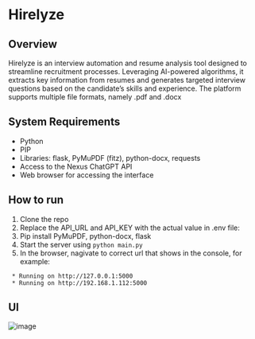 # Hirelyze

## Overview
Hirelyze is an interview automation and resume analysis tool designed to streamline recruitment processes. Leveraging AI-powered algorithms, it extracts key information from resumes and generates targeted interview questions based on the candidate’s skills and experience. The platform supports multiple file formats, namely .pdf and .docx

## System Requirements
- Python
- PIP
- Libraries: flask, PyMuPDF (fitz), python-docx, requests
- Access to the Nexus ChatGPT API
- Web browser for accessing the interface

## How to run
1) Clone the repo
2) Replace the API_URL and API_KEY with the actual value in .env file:
3) Pip install PyMuPDF, python-docx, flask
4) Start the server using `python main.py`
5) In the browser, nagivate to correct url that shows in the console, for example:
```
 * Running on http://127.0.0.1:5000
 * Running on http://192.168.1.112:5000
```

## UI
![image](https://github.com/user-attachments/assets/fae5a2ba-3fa3-4223-b97e-5e2541a47644)


